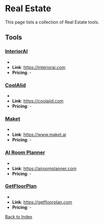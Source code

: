 # Real Estate

This page lists a collection of Real Estate tools.

## Tools

### [InteriorAI](https://interiorai.com)
-
- **Link**: https://interiorai.com
- **Pricing**: -

### [CoolAlid](https://coolaiid.com)
-
- **Link**: https://coolaiid.com
- **Pricing**: -

### [Maket](https://www.maket.ai)
-
- **Link**: https://www.maket.ai
- **Pricing**: -

### [AI Room Planner](https://airoomplanner.com)
-
- **Link**: https://airoomplanner.com
- **Pricing**: -

### [GetFloorPlan](https://getfloorplan.com)
-
- **Link**: https://getfloorplan.com
- **Pricing**: -


[Back to Index](README.MD)